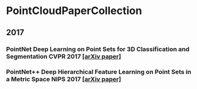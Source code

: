 # PointCloudPaperCollection

## 2017
### PointNet Deep Learning on Point Sets for 3D Classification and Segmentation CVPR 2017 [[arXiv paper]](https://arxiv.org/abs/1612.00593)
### PointNet++ Deep Hierarchical Feature Learning on Point Sets in a Metric Space NIPS 2017 [[arXiv paper]](https://arxiv.org/abs/1706.02413)
